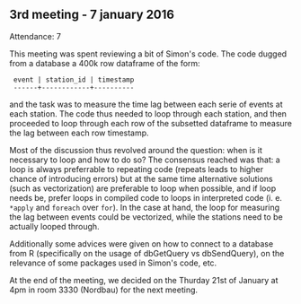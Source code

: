 3rd meeting - 7 january 2016
----

Attendance: 7

This meeting was spent reviewing a bit of Simon's code. The code dugged from a database a 400k row dataframe of the form:

     event | station_id | timestamp
     ------+------------+----------

and the task was to measure the time lag between each serie of events at each station.
The code thus needed to loop through each station, and then proceeded to loop through each row of the subsetted dataframe to measure the lag between each row timestamp.

Most of the discussion thus revolved around the question: when is it necessary to loop and how to do so?
The consensus reached was that: a loop is always preferrable to repeating code (repeats leads to higher chance of introducing errors) but at the same time alternative solutions (such as vectorization) are preferable to loop when possible, and if loop needs be, prefer loops in compiled code to loops in interpreted code (i. e. `*apply` and `foreach` over `for`).
In the case at hand, the loop for measuring the lag between events could be vectorized, while the stations need to be actually looped through.

Additionally some advices were given on how to connect to a database from R (specifically on the usage of dbGetQuery vs dbSendQuery), on the relevance of some packages used in Simon's code, etc.

At the end of the meeting, we decided on the Thurday 21st of January at 4pm in room 3330 (Nordbau) for the next meeting.